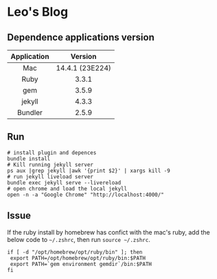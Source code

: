 # Leo's Blog

## Dependence applications version

| Application | Version |
| :---------: | :-----: |
| Mac         | 14.4.1 (23E224)|
| Ruby        | 3.3.1   |
| gem         | 3.5.9   |
| jekyll      | 4.3.3   |
| Bundler     | 2.5.9   |

## Run

```shell
# install plugin and depences
bundle install
# Kill running jekyll server
ps aux |grep jekyll |awk '{print $2}' | xargs kill -9
# run jekyll liveload server
bundle exec jekyll serve --livereload
# open chrome and load the local jekyll
open -n -a "Google Chrome" "http://localhost:4000/"
```

## Issue
If the ruby install by homebrew has confict with the mac's ruby, add the below code to `~/.zshrc`,
then run `source ~/.zshrc`.

```shell
if [ -d "/opt/homebrew/opt/ruby/bin" ]; then
 export PATH=/opt/homebrew/opt/ruby/bin:$PATH
 export PATH=`gem environment gemdir`/bin:$PATH
fi 
```